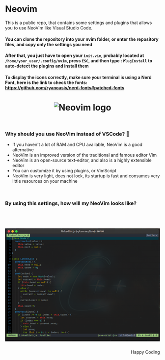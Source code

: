 # Neovim
This is a public repo, that contains some settings and plugins that allows you to use NeoVim like Visual Studio Code.

#### You can clone the repository into your nvim folder, or enter the repository files, and copy only the settings you need

#### After that, you just have to open your `init.vim`, probably located at `/home/your_user/.config/nvim`, press `ESC`, and then type `:PlugInstall` to auto-detect the plugins and install them

#### To display the icons correctly, make sure your terminal is using a Nerd Font, here is the link to check the fonts: https://github.com/ryanoasis/nerd-fonts#patched-fonts

<h1 align='center'>
  <img src='https://res.cloudinary.com/practicaldev/image/fetch/s--Od4gK0Wl--/c_imagga_scale,f_auto,fl_progressive,h_900,q_auto,w_1600/https://dev-to-uploads.s3.amazonaws.com/i/xl7ejjiohf36b31frr8a.png' alt='Neovim logo' />
</h1>
<br />
<h3> Why should you use NeoVim instead of VSCode? 🤔 </h3>
<ul>
  <li>If you haven't a lot of RAM and CPU available, NeoVim is a good alternative</li>
  <li>NeoVim is an improved version of the traditional and famous editor Vim</li>
  <li>NeoVim is an open-source text-editor, and also is a highly extensible editor</li>
  <li>You can customize it by using plugins, or VimScript</li>
  <li>NeoVim is very light, does not lock, its startup is fast and consumes very little resources on your machine</li>
</ul>
<br />
<h3>By using this settings, how will my NeoVim looks like?</h3>
<br />
<h1 align='center'>
  <img src='code.png' alt='NeoVim VSCode'/>
</h1>

<p align="right">Happy Coding</p>

